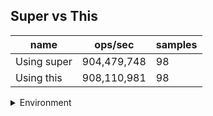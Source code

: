 ## Super vs This

|name|ops/sec|samples|
|-|-|-|
|Using super|904,479,748|98|
|Using this|908,110,981|98|


<details>
<summary>Environment</summary>

* __Machine:__ linux x64 | 4 vCPUs | 15.2GB Mem
* __Run:__ Sat May 04 2024 01:58:57 GMT+0000 (Coordinated Universal Time)
</details>

<!--
{"environment":{"platform":"linux","arch":"x64","cpus":4,"totalMemory":15.245216369628906},"benchmarks":[{"name":"Using super","opsSec":904479747.826359,"samples":6},{"name":"Using this","opsSec":908110980.5018426,"samples":7}]}-->
